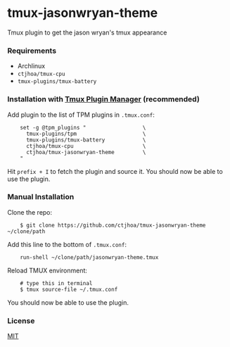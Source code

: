 tmux-jasonwryan-theme
=====================

Tmux plugin to get the jason wryan's tmux appearance

### Requirements
* Archlinux
* `ctjhoa/tmux-cpu`
* `tmux-plugins/tmux-battery`

### Installation with [Tmux Plugin Manager](https://github.com/tmux-plugins/tpm) (recommended)
Add plugin to the list of TPM plugins in `.tmux.conf`:
```
    set -g @tpm_plugins "                  \
      tmux-plugins/tpm                     \
      tmux-plugins/tmux-battery            \
      ctjhoa/tmux-cpu                      \
      ctjhoa/tmux-jasonwryan-theme         \
    "
```
Hit `prefix + I` to fetch the plugin and source it. You should now be able to
use the plugin.

### Manual Installation
Clone the repo:
```
    $ git clone https://github.com/ctjhoa/tmux-jasonwryan-theme ~/clone/path
```
Add this line to the bottom of `.tmux.conf`:
```
    run-shell ~/clone/path/jasonwryan-theme.tmux
```
Reload TMUX environment:
```
    # type this in terminal
    $ tmux source-file ~/.tmux.conf
```
You should now be able to use the plugin.

### License
[MIT](LICENSE.md)
